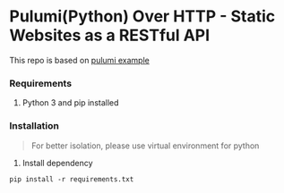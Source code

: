 # Pulumi(Python) Over HTTP - Static Websites as a RESTful API
This repo is based on [pulumi example](https://github.com/pulumi/automation-api-examples/tree/main/python/pulumi_over_http)
### **Requirements**
1. Python 3 and pip installed
### **Installation**
> For better isolation, please use virtual environment for python
1. Install dependency
```
pip install -r requirements.txt
```